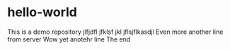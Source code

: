 # hello-world
This is a demo repository
jlfjdfl jfklsf jkl
jflsjflkasdjl
Even more
another line from server
Wow
yet anotehr line
The end

